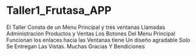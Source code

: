 # Taller1_Frutasa_APP
El Taller Consta de un Menu Principal y tres ventanas Llamadas Administracion Productos y Ventas 
Los Botones Del Menu Principal Funcionan los enlaces hacia las Ventanas
tiene Un diseño agradable
Solo Se Entregan Las Vistas.
Muchas Gracias Y Bendiciones 
